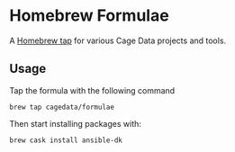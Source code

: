 # Homebrew Formulae

A [Homebrew
tap](https://github.com/Homebrew/brew/blob/master/share/doc/homebrew/brew-tap.md)
for various Cage Data projects and tools.

## Usage

Tap the formula with the following command

    brew tap cagedata/formulae

Then start installing packages with:

    brew cask install ansible-dk
